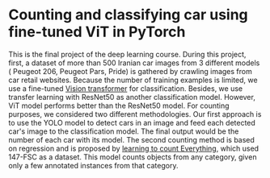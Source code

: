 # Counting and classifying car using fine-tuned ViT in PyTorch

This is the final project of the deep learning course. During this project, first, a dataset of more than 500 Iranian car images from 3 different models ( Peugeot 206, Peugeot Pars, Pride)
is gathered by crawling images from car retail websites. Because the number of training examples is limited, we use a fine-tuned [Vision transformer](https://arxiv.org/abs/2010.11929) for classification. Besides, we use transfer learning with ResNet50 as another classification model. However, ViT model performs better than the ResNet50 model.
For counting purposes, we considered two different methodologies. Our first approach is to use the YOLO model to detect cars in an image and feed each detected car's image to the classification model. The final output would be the number of each car with its model.
The second counting method is based on regression and is proposed by [learning to count Everything](https://arxiv.org/abs/2104.08391), which used 147-FSC as a dataset. This model counts objects from any category, given only a few annotated instances from that category. 
